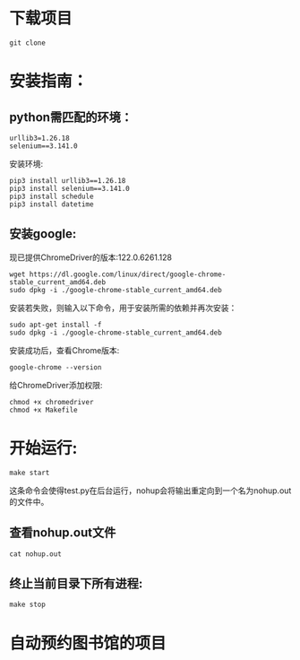 # 下载项目
```shell
git clone 
```
# 安装指南：
## python需匹配的环境：
````
urllib3=1.26.18
selenium==3.141.0
````
安装环境:
```shell
pip3 install urllib3==1.26.18
pip3 install selenium==3.141.0
pip3 install schedule
pip3 install datetime
```


## 安装google:
现已提供ChromeDriver的版本:122.0.6261.128
```shell
wget https://dl.google.com/linux/direct/google-chrome-stable_current_amd64.deb
sudo dpkg -i ./google-chrome-stable_current_amd64.deb
```
安装若失败，则输入以下命令，用于安装所需的依赖并再次安装：
```shell
sudo apt-get install -f
sudo dpkg -i ./google-chrome-stable_current_amd64.deb
```
安装成功后，查看Chrome版本:
```shell
google-chrome --version
```
给ChromeDriver添加权限:
```shell
chmod +x chromedriver
chmod +x Makefile
```
# 开始运行:
```shell
make start
```
这条命令会使得test.py在后台运行，nohup会将输出重定向到一个名为nohup.out的文件中。
## 查看nohup.out文件
```shell
cat nohup.out
```
## 终止当前目录下所有进程:
```shell
make stop
```

# 自动预约图书馆的项目